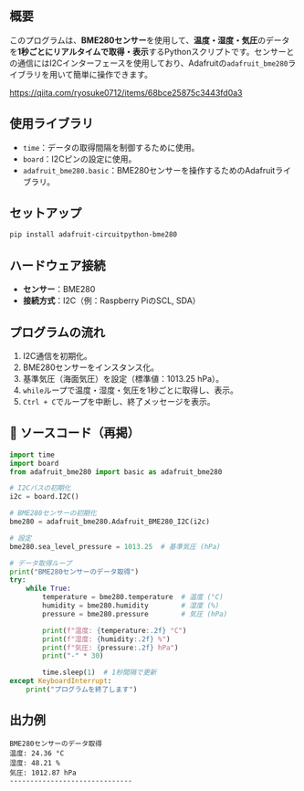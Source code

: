 
##  概要

このプログラムは、**BME280センサー**を使用して、**温度・湿度・気圧**のデータを**1秒ごとにリアルタイムで取得・表示**するPythonスクリプトです。センサーとの通信にはI2Cインターフェースを使用しており、Adafruitの`adafruit_bme280`ライブラリを用いて簡単に操作できます。

https://qiita.com/ryosuke0712/items/68bce25875c3443fd0a3

##  使用ライブラリ

* `time`：データの取得間隔を制御するために使用。
* `board`：I2Cピンの設定に使用。
* `adafruit_bme280.basic`：BME280センサーを操作するためのAdafruitライブラリ。

##  セットアップ

```bash
pip install adafruit-circuitpython-bme280
```

##  ハードウェア接続

* **センサー**：BME280
* **接続方式**：I2C（例：Raspberry PiのSCL, SDA）

##  プログラムの流れ

1. I2C通信を初期化。
2. BME280センサーをインスタンス化。
3. 基準気圧（海面気圧）を設定（標準値：1013.25 hPa）。
4. `while`ループで温度・湿度・気圧を1秒ごとに取得し、表示。
5. `Ctrl + C`でループを中断し、終了メッセージを表示。

## 📄 ソースコード（再掲）

```python
import time
import board
from adafruit_bme280 import basic as adafruit_bme280

# I2Cバスの初期化
i2c = board.I2C()

# BME280センサーの初期化
bme280 = adafruit_bme280.Adafruit_BME280_I2C(i2c)

# 設定
bme280.sea_level_pressure = 1013.25  # 基準気圧 (hPa)

# データ取得ループ
print("BME280センサーのデータ取得")
try:
    while True:
        temperature = bme280.temperature  # 温度 (°C)
        humidity = bme280.humidity        # 湿度 (%)
        pressure = bme280.pressure        # 気圧 (hPa)

        print(f"温度: {temperature:.2f} °C")
        print(f"湿度: {humidity:.2f} %")
        print(f"気圧: {pressure:.2f} hPa")
        print("-" * 30)

        time.sleep(1)  # 1秒間隔で更新
except KeyboardInterrupt:
    print("プログラムを終了します")
```

##  出力例

```
BME280センサーのデータ取得
温度: 24.36 °C
湿度: 48.21 %
気圧: 1012.87 hPa
------------------------------
```


